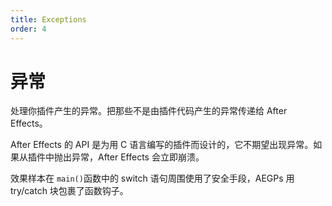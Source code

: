 ```yaml
---
title: Exceptions
order: 4
---
```


# 异常

处理你插件产生的异常。把那些不是由插件代码产生的异常传递给 After Effects。

After Effects 的 API 是为用 C 语言编写的插件而设计的，它不期望出现异常。如果从插件中抛出异常，After Effects 会立即崩溃。

效果样本在 `main()`函数中的 switch 语句周围使用了安全手段，AEGPs 用 try/catch 块包裹了函数钩子。
